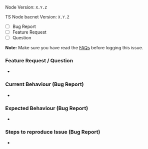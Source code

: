 Node Version: `X.Y.Z`

TS Node bacnet Version: `X.Y.Z`

- [ ] Bug Report
- [ ] Feature Request
- [ ] Question

**Note:** Make sure you have read the [FAQs](http://plus4nodered.com/faq/ts-backstack)
before logging this issue.

### Feature Request / Question

-

### Current Behaviour (Bug Report)

-

### Expected Behaviour  (Bug Report)

-

### Steps to reproduce Issue  (Bug Report)

-

